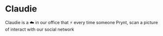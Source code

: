# Claudie
Claudie is a :cloud: in our office that :zap: every time someone Prynt, scan a picture of interact with our social network
